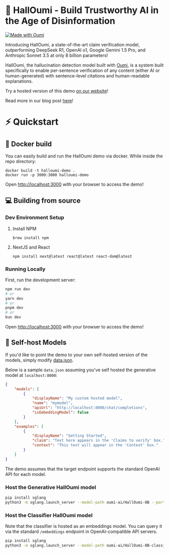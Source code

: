 # 🚀 HallOumi - Build Trustworthy AI in the Age of Disinformation

[![Made with Oumi](https://badgen.net/badge/Made%20with/Oumi/%23085CFF?icon=https%3A%2F%2Foumi.ai%2Flogo_dark.svg)](https://github.com/oumi-ai/oumi)

Introducing HallOumi, a state-of-the-art claim verification model, outperforming DeepSeek R1, OpenAI o1, Google Gemini 1.5 Pro, and Anthropic Sonnet 3.5 at only 8 billion parameters!

HallOumi, the hallucination detection model built with [Oumi](https://github.com/oumi-ai/oumi), is a system built specifically to enable per-sentence verification of any content (either AI or human-generated) with sentence-level citations and human-readable explanations.

Try a hosted version of this demo [on our website](https://oumi.ai/halloumi-demo)!

Read more in our blog post [here](https://oumi.ai/blog/posts/introducing-halloumi)!

# ⚡ Quickstart

## 🐳 Docker build

You can easily build and run the HallOumi demo via docker.
While inside the repo directory:
```
docker build -t halloumi-demo .
docker run -p 3000:3000 halloumi-demo
```

Open [http://localhost:3000](http://localhost:3000) with your browser to access the demo!

## 💻 Building from source

### Dev Environment Setup

1. Install NPM

   ```
   brew install npm
   ```

2. NextJS and React

   ```
   npm install next@latest react@latest react-dom@latest
   ```

### Running Locally

First, run the development server:

```bash
npm run dev
# or
yarn dev
# or
pnpm dev
# or
bun dev
```

Open [http://localhost:3000](http://localhost:3000) with your browser to access the demo!

## 🤖 Self-host Models

If you'd like to point the demo to your own self-hosted version of the models, simply
modify [data.json](https://github.com/oumi-ai/halloumi-demo/blob/main/app/data.json).

Below is a sample `data.json` assuming you've self hosted the generative model at `localhost:8000`:
```json
{
    "models": [
        {
            "displayName": "My custom hosted model",
            "name": "mymodel",
            "apiUrl": "http://localhost:8000/chat/completions",
            "isEmbeddingModel": false
        }
    ],
    "examples": [
        {
            "displayName": "Getting Started",
            "claim": "Text here appears in the 'Claims to verify' box.",
            "context": "This text will appear in the 'Context' box."
        }
    ]
}
```

The demo assumes that the target endpoint supports the standard OpenAI API for each
model. 

### Host the Generative HallOumi model
```bash
pip install sglang
python3 -m sglang.launch_server --model-path oumi-ai/HallOumi-8B --port 8000 --dtype auto --mem-fraction-static 0.9 --trust-remote-code
```

### Host the Classifier HallOumi model
Note that the classifier is hosted as an embeddings model. You can query it via the standard `/embeddings` endpoint in OpenAI-compatible API servers.
```bash
pip install sglang
python3 -m sglang.launch_server --model-path oumi-ai/HallOumi-8B-classifier --port 8001 --dtype auto --mem-fraction-static 0.9 --trust-remote-code --is-embedding
```
